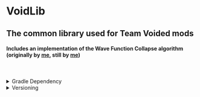 # VoidLib

## The common library used for Team Voided mods
#### Includes an implementation of the Wave Function Collapse algorithm (originally by [me](https://github.com/BrokenFuse), still by [me](https://github.com/BrokenFuse))

<br>
<br>

<details>
<summary>Gradle Dependency</summary>

```kotlin
repositiories {
    maven("https://maven.brokenfuse.me/releases")
}
```

```kotlin
dependencies {
    modImplementation("org.teamvoided:voidlib:${project.properties["voidlib_version"]}")
    //latest 1.3.0+1.19.3
}
```

<h3>For usage details goto the wiki!!</h3>
</details>

<details>
<summary>Versioning</summary>

## Scheme \<MAJOR>.\<MINOR>.\<PATCH>+<MC_VERSION>

## Patch
Increment in patch: Same content, external apis & networking protocol, (server & client can have different patch versions)

## Minor
Increment in minor: Gameplay/Content changes & api methods added but none removed (Deprecation allowed) (server & client must have the same minor version)

## Major
Increment in major: World may corrupt on mod update, Gameplay/Content changes & api methods added and removed (server & client must have the same major version)

## Mc Version
The version of minecraft the mod is built against

<br>
(THIS IS MY PREFERENCE AND NOT ADVICE ON HOW TO VERSION THINGS)

</details>
